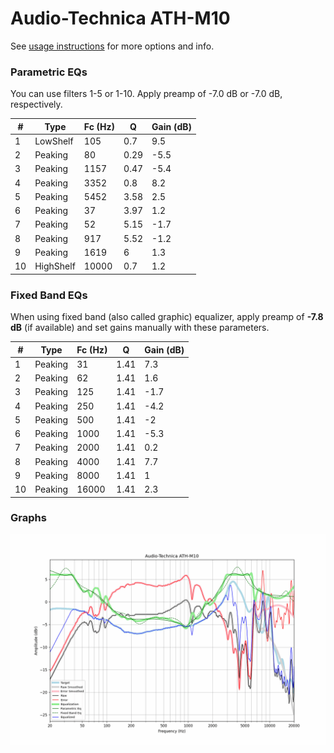 # Audio-Technica ATH-M10
See [usage instructions](https://github.com/jaakkopasanen/AutoEq#usage) for more options and info.

### Parametric EQs
You can use filters 1-5 or 1-10. Apply preamp of -7.0 dB or -7.0 dB, respectively.

|   # | Type      |   Fc (Hz) |    Q |   Gain (dB) |
|-----|-----------|-----------|------|-------------|
|   1 | LowShelf  |       105 | 0.7  |         9.5 |
|   2 | Peaking   |        80 | 0.29 |        -5.5 |
|   3 | Peaking   |      1157 | 0.47 |        -5.4 |
|   4 | Peaking   |      3352 | 0.8  |         8.2 |
|   5 | Peaking   |      5452 | 3.58 |         2.5 |
|   6 | Peaking   |        37 | 3.97 |         1.2 |
|   7 | Peaking   |        52 | 5.15 |        -1.7 |
|   8 | Peaking   |       917 | 5.52 |        -1.2 |
|   9 | Peaking   |      1619 | 6    |         1.3 |
|  10 | HighShelf |     10000 | 0.7  |         1.2 |

### Fixed Band EQs
When using fixed band (also called graphic) equalizer, apply preamp of **-7.8 dB** (if available) and set gains manually with these parameters.

|   # | Type    |   Fc (Hz) |    Q |   Gain (dB) |
|-----|---------|-----------|------|-------------|
|   1 | Peaking |        31 | 1.41 |         7.3 |
|   2 | Peaking |        62 | 1.41 |         1.6 |
|   3 | Peaking |       125 | 1.41 |        -1.7 |
|   4 | Peaking |       250 | 1.41 |        -4.2 |
|   5 | Peaking |       500 | 1.41 |        -2   |
|   6 | Peaking |      1000 | 1.41 |        -5.3 |
|   7 | Peaking |      2000 | 1.41 |         0.2 |
|   8 | Peaking |      4000 | 1.41 |         7.7 |
|   9 | Peaking |      8000 | 1.41 |         1   |
|  10 | Peaking |     16000 | 1.41 |         2.3 |

### Graphs
![](./Audio-Technica%20ATH-M10.png)
